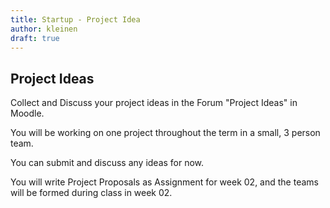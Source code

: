 ```yaml
---
title: Startup - Project Idea
author: kleinen
draft: true
---
```


## Project Ideas

Collect and Discuss your project ideas in the Forum "Project Ideas" in Moodle.

You will be working on one project throughout the term in a small, 3 person team.

You can submit and discuss any ideas for now.

You will write Project Proposals as Assignment for week 02,
and the teams will be formed during class in week 02.
